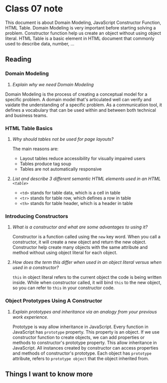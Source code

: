 # Class 07 note

This document is about Domain Modeling, JavaScript Constructor Function, HTML Table. Domain Modeling is very important before starting solving a problem. Constructor function help us create an object without using object literal. HTML Table is a basic element in HTML document that commonly used to describe data, number, ...

## Reading

### Domain Modeling

1. *Explain why we need Domain Modeling*

Domain Modeling is the process of creating a conceptual model for a specific problem. A domain model that's articulated well can verify and vaidate the understanding of a specific problem. As a communication tool, it defines a vocabulary that can be used within and between both technical and business teams.

### HTML Table Basics

1. *Why should tables not be used for page layouts?*

    The main reasons are: 
    - Layout tables reduce accessibility for visually impaired users
    - Tables produce tag soup
    - Tables are not automatically responsive

2. *List and describe 3 different semantic HTML elements used in an HTML `<table>`*

    - `<td>` stands for table data, which is a cell in table
    - `<tr>` stands for table row, which defines a row in table
    - `<th>` stands for table header, which is a header in table

### Introducing Constructors

1. *What is a constructor and what are some advantages to using it?*

    Constructor is a function called using the `new` key word. When you call a constructor, it will create a new object and return the new object. Constructor help create many objects with the same attribute and method without using object literal for each object. 

2. *How does the term this differ when used in an object literal versus when used in a constructor?*

    `this` in object literal refers to the current object the code is being written inside. While when constructor called, it will bind `this` to the new object, so you can refer to `this` in your constructor code. 

### Object Prototypes Using A Constructor

1. *Explain prototypes and inheritance via an analogy from your previous work experience.*

    Prototype is way allow inheritance in JavaScript. Every function in JavaScript has `prototype` property. This property is an object. If we use constructor function to create objects, we can add properties or methods to constructor's prototype property. This allow inheritance in JavaScript. All instances created by constructor can access properties and methods of constructor's prototype. Each object has `prototype` attribute, refers to `prototype object` that the object inherited from. 

## Things I want to know more